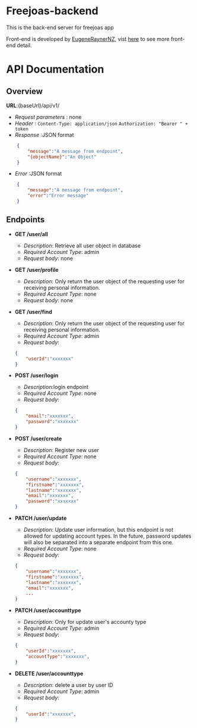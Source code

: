 # Freejoas-backend
 This is the back-end server for freejoas app

Front-end is developed by [EugeneRaynerNZ](https://github.com/EugeneRaynerNZ), vist  [here](https://github.com/EugeneRaynerNZ/freejoas) to see more front-end detail. 

# API Documentation

## Overview

**URL**:{baseUrl}/api/v1/
- *Request parameters* : none
- *Header* : 
    `Content-Type: application/json`
    `Authorization: "Bearer " + token`
- *Response* :JSON format
```json
    {
        "message":"A message from endpoint",
        "{objectName}":"An Object"
    }
```
- *Error* :JSON format
```json
    {
        "message":"A message from endpoint",
        "error":"Error message"
    }
```


## Endpoints

- **GET /user/all**
    - *Description*: Retrieve all user object in database
    - *Required Account Type*: admin
    - *Request body*: none

- **GET /user/profile**
    - *Description*: Only return the user object of the requesting user for receiving personal information.
    - *Required Account Type*: none
    - *Request body*: none


- **GET /user/find**
    - *Description*: Only return the user object of the requesting user for receiving personal information.
    - *Required Account Type*: admin
    - *Request body*: 
    ```json
    {
        "userId":"xxxxxxx"
    }
    ```

- **POST /user/login**
    - *Description*:login endpoint
    - *Required Account Type*: none
    - *Request body*: 
    ```json
    {
        "email":"xxxxxxx",
        "password":"xxxxxxx"
    }
    ```
- **POST /user/create**
    - *Description*: Register new user
    - *Required Account Type*: none
    - *Request body*: 
    ```json
    {
        "username":"xxxxxxx",
        "firstname":"xxxxxxx",
        "lastname":"xxxxxxx",
        "email":"xxxxxxx",
        "password":"xxxxxxx"
    }
    ```
- **PATCH /user/update**
    - *Description*: Update user information, but this endpoint is not allowed for updating account types. In the future, password updates will also be separated into a separate endpoint from this one.
    - *Required Account Type*: none
    - *Request body*: 
    ```json
    {
        "username":"xxxxxxx",
        "firstname":"xxxxxxx",
        "lastname":"xxxxxxx",
        "email":"xxxxxxx",
        ...
    }
    ```
- **PATCH /user/accounttype**
    - *Description*: Only for update user's accounty type
    - *Required Account Type*: admin
    - *Request body*: 
    ```json
    {
        "userId":"xxxxxxx",
        "accountType":"xxxxxxx",
    }
    ```
- **DELETE /user/accounttype**
    - *Description*: delete a user by user ID
    - *Required Account Type*: admin
    - *Request body*: 
    ```json
    {
        "userId":"xxxxxxx",
    }
    ```







